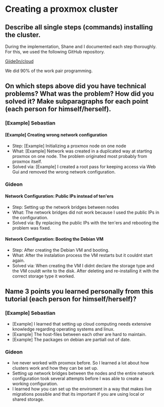 # Creating a proxmox cluster

## Describe all single steps (commands) installing the cluster.

During the implementation, Shane and I documented each step thoroughly. For this, we used the following GitHub repository.

[Giide0n/cloud](https://github.com/Giide0n/cloud)

We did 90% of the work pair programming.

## On which steps above did you have technical problems? What was the problem? How did you solved it? Make subparagraphs for each point (each person for himself/herself).

### [Example] Sebastian

#### [Example] Creating wrong network configuration

* Step: [Example] Initializing a proxmox node on one node
* What: [Example] Network was created in a duplicated way at starting proxmox on one node. The problem originated most probably from proxmox itself. 
* Solved via: [Example] I created a root pass for keeping access via Web Gui and removed the wrong network configuration.

### Gideon

#### Network Configuration: Public IPs instead of ten'ers

* Step: Setting up the network bridges between nodes
* What: The network bridges did not work because I used the public IPs in the configuration.
* Solved via: By replacing the public IPs with the ten'ers and rebooting the
problem was fixed.

#### Network Configuration: Booting the Debian VM

* Step: After creating the Debian VM and booting.
* What: After the instalation process the VM restarts but it couldnt start again.
* Solved via: When creating the VM I didnt declare the storage type and the
VM couldt write to the disk. After deleting and re-installing it with the correct
storage type it worked.

## Name 3 points you learned personally from this tutorial (each person for himself/herself)?

### [Example] Sebastian

* [Example] I learned that setting up cloud computing needs extensive knowledge regarding operating systems and linux.
* [Example] The host-files between each other are hard to maintain.
* [Example] The packages on debian are partiall out of date.

### Gideon

* Ive never worked with proxmox before. So I learned a lot about how clusters work
and how they can be set up.
* Setting up network bridges between the nodes and the entire network configuration
took several attempts before I was able to create a working configuration.
* I learned how you can set up the enviroment in a way that makes live migrations
possible and that its important if you are using local or shared storage.
